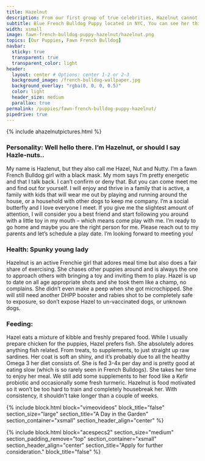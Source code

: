 ```yaml
---
title: Hazelnut
description: From our first group of true celebrities, Hazelnut cannot be stopped.
subtitle: Blue French Bulldog Puppy located in NYC, You can see her this weekend as she will not be around long.
width: xsmall
image: fawn-french-bulldog-puppy-hazelnut/hazelnut.png
topics: [Our Puppies, Fawn French Bulldog]
navbar:
  sticky: true
  transparent: true
  transparent_color: light
header:
  layout: center # Options: center 1-2 or 2-3
  background_image: /french-bulldog-wallpaper.jpg
  background_overlay: "rgba(0, 0, 0, 0.5)"
  color: light
  header_size: medium
  parallax: true
permalink: /puppies/fawn-french-bulldog-puppy-hazelnut/
pipedrive: true
---
```

{% include ahazelnutpictures.html %}
### Personality: Well hello there. I’m Hazelnut, or should I say Hazle-nuts..
My name is Hazlenut, but they also call me Hazel, Nut and Nutty. I’m a fawn French Bulldog girl with a black mask. My mom says I’m pretty energetic and that I talk back. I can’t confirm or deny that. But you can come meet me and find out for yourself. 
I will enjoy and thrive in a family that is active, a family with kids that will wear me out by playing and running around the house, or a household with other dogs to keep me company. I’m a social butterfly and I love everyone I meet. If you give me the slightest amount of attention, I will consider you a best friend and start following you around with a little toy in my mouth – which means come play with me. 
I’m ready to go home and maybe you are the right person for me. Please reach out to my parents and let’s schedule a play date. I’m looking forward to meeting you!

### Health: Spunky young lady 
Hazelnut is an active Frenchie girl that adores meal time but also does a fair share of exercising. She chases other puppies around and is always the one to approach others with bringing a toy and inviting them to play. 
Hazel is up to date on all age appropriate shots and she took them like a champ, no complains. She didn’t even make a peep when she got microchipped.
She will still need another DHPP booster and rabies shot to be completely safe to exposure, so don’t expose Hazel to un-vaccinated dogs, or unknown dogs.  

### Feeding:
Hazel eats a mixture of kibble and freshly prepared food. While I usually prepare chicken for the puppies, Hazel prefers fish. She absolutely adores anything fish related. From treats, to supplements, to just straight up raw sardines. Her coat is soft an shiny, and it’s probably due to all the healthy Omega 3 her diet consists of. 
She is fed 3-4x per day and is pretty good at eating slow (which is so rarely seen in French Bulldogs). She takes her time to enjoy her meal. We still add some supplements to her food like a Kefir probiotic and occasionally some fresh turmeric. 
Hazelnut is food motivated so it won’t be too hard to train and completely housebreak her. With consistency, it shouldn’t take longer than a couple of weeks. 

{% include block.html 
  block="vimeovideos"
  block_title="false"
  section_size="large"
  section_title="A Day in the Garden" 
  section_container="xsmall"
  section_header_align="center"
%}

{% include block.html 
  block="acespecs2"
  section_size="medium"
  section_padding_remove="top"
  section_container="xsmall"
  section_header_align="center"
  section_title="Apply for further consideration."
  block_title="false"
%}